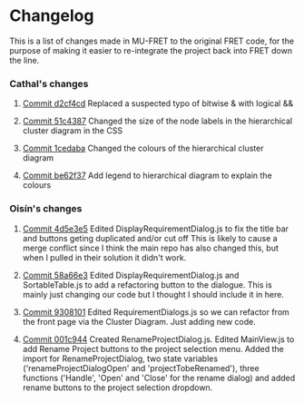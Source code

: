 # Changelog
This is a list of changes made in MU-FRET to the original FRET code, for the purpose of making it easier to re-integrate the project back into FRET down the line.

### Cathal's changes

1. [Commit d2cf4cd](https://github.com/valu3s-mu/mu-fret/pull/23/commits/d2cf4cd648372c1eda20bedc0211cc8786055b8f)
    Replaced a suspected typo of bitwise & with logical &&
	
2. [Commit 51c4387](https://github.com/NASA-SW-VnV/fret/commit/51c4387ef1f2fc93c2fdf8082f39dac6c0849774)
    Changed the size of the node labels in the hierarchical cluster diagram in the CSS

3. [Commit 1cedaba](https://github.com/NASA-SW-VnV/fret/commit/1cedabaaf72f1a0baa5d3842878071c3447fc6a4)
    Changed the colours of the hierarchical cluster diagram
	
4. [Commit be62f37](https://github.com/valu3s-mu/mu-fret/commit/be62f37ab5d680f7092bc91116d54cd466e58093)
    Add legend to hierarchical diagram to explain the colours


### Oisín's changes

1. [Commit 4d5e3e5](https://github.com/valu3s-mu/mu-fret/commit/4d5e3e5e7868b77945c5247a1c189d9934400135)
    Edited DisplayRequirementDialog.js to fix the title bar and buttons geting duplicated and/or cut off
    This is likely to cause a merge conflict since I think the main repo has also changed this, but when I pulled
    in their solution it didn't work.

2. [Commit 58a66e3](https://github.com/valu3s-mu/mu-fret/commit/58a66e35879107859bcb9069197873892bb0dac9)
    Edited DisplayRequirementDialog.js and SortableTable.js to add a refactoring button to the dialogue.
    This is mainly just changing our code but I thought I should include it in here.

3. [Commit 9308101](https://github.com/valu3s-mu/mu-fret/commit/930810147189a851b5a999496aaf00ac087bc753)
    Edited RequirementDialogs.js so we can refactor from the front page via the Cluster Diagram.
    Just adding new code.

4. [Commit 001c944](https://github.com/valu3s-mu/mu-fret/commit/001c9449c4e03b7c2e152fe9f2f2362774ce5840)
    Created RenameProjectDialog.js. Edited MainView.js to add Rename Project buttons to the project selection menu. Added the import for RenameProjectDialog, two state variables ('renameProjectDialogOpen' and 'projectTobeRenamed'), three functions ('Handle', 'Open' and 'Close' for the rename dialog) and added rename buttons to the project selection dropdown.
